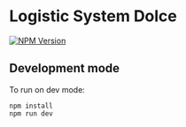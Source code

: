 # Logistic System Dolce
[![NPM Version][npm-image]][npm-url]
## Development mode
To run on dev mode:
```
npm install
npm run dev
```

[npm-url]: https://npmjs.org/package/node-version-check
[npm-image]: https://img.shields.io/npm/v/node-version-check.svg